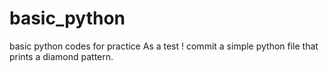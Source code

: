 # basic_python
basic python codes for practice
As a test ! commit a simple python file that prints a diamond pattern.
